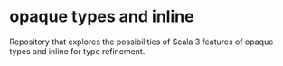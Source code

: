 # opaque types and inline
Repository that explores the possibilities of Scala 3 features of opaque types and inline for type refinement.
